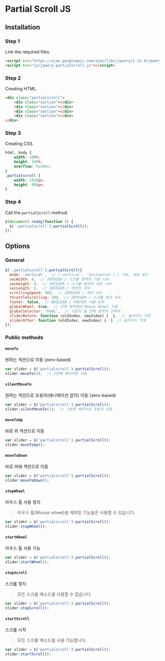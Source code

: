 # Partial Scroll JS

## Installation

### Step 1

Link the required files.

```html
<script src="https://ajax.googleapis.com/ajax/libs/jquery/1.12.4/jquery.min.js"></script>
<script src="js/jquery.partialScroll.js"></script>
```

### Step 2

Creating HTML.

```html
<div class="partialscroll">
    <div class="section"></div>
    <div class="section"></div>
    <div class="section"></div>
    <div class="section"></div>
</div>
```

### Step 3

Creating CSS.

```css
html, body {
    width: 100%;
    height: 100%;
    overflow: hidden;
}
.partialscroll {
    width: 1920px;
    height: 980px;
}
```

### Step 4

Call the `partialScroll` method.

```js
$(document).ready(function () {
  $('.partialscroll').partialScroll();
});
```

## Options

### General

```js
$('.partialscroll').partialScroll({
  mode: 'vertical',  // ['vertical', 'horizontal'] / 가로, 세로 모드
  secWidth: 0,  // INTEGER / 스크롤 영역의 가로 너비
  secHeight: 0,  // INTEGER / 스크롤 영역의 세로 너비
  secLength: 0,  // INTEGER / 섹션의 개수
  scrollingSpeed: 900,  // INTEGER / 섹션 속도
  throttleScrolling: 100,  // INTEGER / 스크롤 체크 속도
  footer: false,  // BOOLEAN / FOOTER 사용 유무
  globalWheel: true,  // 전체 영역에서 Mouse Wheel 사용
  globalSelector: 'html',  // 기준이 될 전체 영역의 선택자
  sliderBefore: function (oldIndex, newIndex) {  },  // 슬라이드 직전 
  sliderAfter: function (oldIndex, newIndex) {  }  // 슬라이드 직후
});
```

### Public methods

#### `moveTo`

원하는 섹션으로 이동 (zero-based)

```js
var slider = $('partialscroll').partialScroll();
slider.moveTo(3);  // 2번째 페이지로 이동
```

#### `silentMoveTo`

원하는 섹션으로 조용히(애니메이션 없이) 이동 (zero-based)

```js
var slider = $('partialscroll').partialScroll();
slider,silentMoveTo(2);  // 1번재 페이지로 조용히 이동
```

#### `moveToUp`

바로 위 섹션으로 이동

```js
var slider = $('partialscroll').partialScroll();
slider.moveToUp();
```

#### `moveToDown`

바로 아래 섹션으로 이동

```js
var slider = $('partialscroll').partialScroll();
slider.moveToDown();
```

#### `stopWheel`

마우스 휠 사용 정지

> 마우스 휠(Mouse wheel)을 제외한 기능들은 사용할 수 있습니다. 

```js
var slider = $('partialscroll').partialScroll();
slider.stopWheel();
```

#### `startWheel`

마우스 휠 사용 가능

```js
var slider = $('partialscroll').partialScroll();
slider.startWheel();
```

#### `stopScroll`

스크롤 정지 

> 모든 스크롤 메소드를 사용할 수 없습니다.

```js
var slider = $('partialscroll').partialScroll();
slider.stopScroll();
```

#### `startScroll`

스크롤 시작 

> 모든 스크롤 메소드를 사용 가능합니다.

```js
var slider = $('partialscroll').partialScroll();
slider.startScroll();
```
